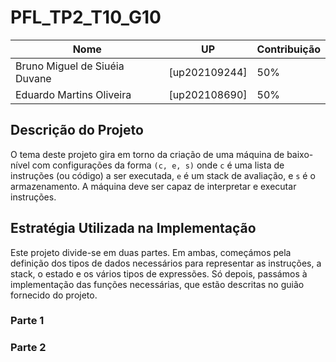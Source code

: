 # PFL_TP2_T10_G10

| Nome                         | UP            | Contribuição |
| ------------                 | ------------  |------------  |
| Bruno Miguel de Siuéia Duvane| [up202109244] |50%           |
| Eduardo Martins Oliveira     | [up202108690] |50%           |

## Descrição do Projeto

O tema deste projeto gira em torno da criação de uma máquina de baixo-nível com configurações da forma `(c, e, s)` onde `c` é uma lista de instruções (ou código) a ser executada, `e` é um stack de avaliação, e `s` é o armazenamento. A máquina deve ser capaz de interpretar e executar instruções.

## Estratégia Utilizada na Implementação

Este projeto divide-se em duas partes. Em ambas, começámos pela definição dos tipos de dados necessários para representar as instruções, a stack, o estado e os vários tipos de expressões. Só depois, passámos à implementação das funções necessárias, que estão descritas no guião fornecido do projeto.

### Parte 1



### Parte 2 
